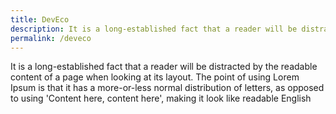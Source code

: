 ```yaml
---
title: DevEco
description: It is a long-established fact that a reader will be distracted by the readable content of a page when looking at its layout. The point of using 
permalink: /deveco
---
```

It is a long-established fact that a reader will be distracted by the readable content of a page when looking at its layout. The point of using Lorem Ipsum is that it has a more-or-less normal distribution of letters, as opposed to using 'Content here, content here', making it look like readable English
